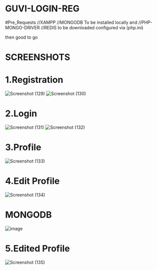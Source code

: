 # GUVI-LOGIN-REG

#Pre_Requests
//XAMPP
//MONGODB
To be installed locally and
//PHP-MONGO-DRIVER
//REDIS
to be downloaded configured via (php.ini)

then good to go

# SCREENSHOTS

# 1.Registration
![Screenshot (129)](https://user-images.githubusercontent.com/71032429/230820582-e7dccecf-bfee-4c0d-b339-cb76ab4caf91.png)
![Screenshot (130)](https://user-images.githubusercontent.com/71032429/230820807-32a9317a-deb9-44e0-9cb2-d934752bdcae.png)
# 2.Login
![Screenshot (131)](https://user-images.githubusercontent.com/71032429/230820817-550b387f-7826-4dcb-9df3-a85ac3499262.png)
![Screenshot (132)](https://user-images.githubusercontent.com/71032429/230820626-6156541b-ebb6-4279-865c-96614b138f20.png)
# 3.Profile
![Screenshot (133)](https://user-images.githubusercontent.com/71032429/230820872-8aefbd71-5f77-4588-91b5-3b95138567a0.png)
# 4.Edit Profile
![Screenshot (134)](https://user-images.githubusercontent.com/71032429/230820658-0e7a6424-3d4c-4fee-8a5d-ec7f1a8ce188.png)
# MONGODB
![image](https://user-images.githubusercontent.com/71032429/230821067-b0143871-ca8c-4521-a495-0de0bfbd0521.png)
# 5.Edited Profile
![Screenshot (135)](https://user-images.githubusercontent.com/71032429/230820670-7fe957ca-4bea-4c75-8e3e-9fab8b8811d4.png)
